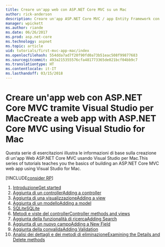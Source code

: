 ```yaml
---
title: Creare un'app web con ASP.NET Core MVC su un Mac
author: rick-anderson
description: Creare un'app ASP.NET Core MVC / app Entity Framework con Visual Studio per Mac
manager: wpickett
ms.author: riande
ms.date: 06/26/2017
ms.prod: asp.net-core
ms.technology: aspnet
ms.topic: article
uid: tutorials/first-mvc-app-mac/index
ms.openlocfilehash: 554dda7ad7f20f90fd0a73b51eac508f99877683
ms.sourcegitcommit: 493a215355576cfa481773365de021bcf04bb9c7
ms.translationtype: HT
ms.contentlocale: it-IT
ms.lasthandoff: 03/15/2018
---
```

# <a name="create-a-web-app-with-aspnet-core-mvc-using-visual-studio-for-mac"></a><span data-ttu-id="e4cb5-103">Creare un'app web con ASP.NET Core MVC tramite Visual Studio per Mac</span><span class="sxs-lookup"><span data-stu-id="e4cb5-103">Create a web app with ASP.NET Core MVC using Visual Studio for Mac</span></span>

<span data-ttu-id="e4cb5-104">Questa serie di esercitazioni illustra le informazioni di base sulla creazione di un'app Web ASP.NET Core MVC usando Visual Studio per Mac.</span><span class="sxs-lookup"><span data-stu-id="e4cb5-104">This series of tutorials teaches you the basics of building an ASP.NET Core MVC web app using Visual Studio for Mac.</span></span> 

[!INCLUDE[consider RP](../../includes/razor.md)]

1. [<span data-ttu-id="e4cb5-105">Introduzione</span><span class="sxs-lookup"><span data-stu-id="e4cb5-105">Get started</span></span>](xref:tutorials/first-mvc-app-mac/start-mvc)
1. [<span data-ttu-id="e4cb5-106">Aggiunta di un controller</span><span class="sxs-lookup"><span data-stu-id="e4cb5-106">Adding a controller</span></span>](xref:tutorials/first-mvc-app-mac/adding-controller)
1. [<span data-ttu-id="e4cb5-107">Aggiunta di una visualizzazione</span><span class="sxs-lookup"><span data-stu-id="e4cb5-107">Adding a view</span></span>](xref:tutorials/first-mvc-app-mac/adding-view)
1. [<span data-ttu-id="e4cb5-108">Aggiunta di un modello</span><span class="sxs-lookup"><span data-stu-id="e4cb5-108">Adding a model</span></span>](xref:tutorials/first-mvc-app-mac/adding-model)
1. [<span data-ttu-id="e4cb5-109">SQLite</span><span class="sxs-lookup"><span data-stu-id="e4cb5-109">SQLite</span></span>](xref:tutorials/first-mvc-app-mac/working-with-sql)
1. [<span data-ttu-id="e4cb5-110">Metodi e viste del controller</span><span class="sxs-lookup"><span data-stu-id="e4cb5-110">Controller methods and views</span></span>](xref:tutorials/first-mvc-app-mac/controller-methods-views)
1. [<span data-ttu-id="e4cb5-111">Aggiunta della funzionalità di ricerca</span><span class="sxs-lookup"><span data-stu-id="e4cb5-111">Adding Search</span></span>](xref:tutorials/first-mvc-app-mac/search)
1. [<span data-ttu-id="e4cb5-112">Aggiunta di un nuovo campo</span><span class="sxs-lookup"><span data-stu-id="e4cb5-112">Adding a New Field</span></span>](xref:tutorials/first-mvc-app-mac/new-field)
1. [<span data-ttu-id="e4cb5-113">Aggiunta della convalida</span><span class="sxs-lookup"><span data-stu-id="e4cb5-113">Adding Validation</span></span>](xref:tutorials/first-mvc-app-mac/validation)
1. [<span data-ttu-id="e4cb5-114">Analisi dei dettagli e dei metodi di eliminazione</span><span class="sxs-lookup"><span data-stu-id="e4cb5-114">Examining the Details and Delete methods</span></span>](xref:tutorials/first-mvc-app/details)

